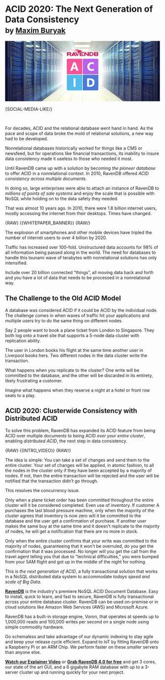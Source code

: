 # ACID 2020: The Next Generation of Data Consistency<br/><small>by <a href="mailto:maxim@ravendb.net">Maxim Buryak</a></small>

![ACID 2020: The Next Generation of Data Consistency](images/acid-cluster-distributed-nonrelational-database.jpg)

{SOCIAL-MEDIA-LIKE/}

<br/>

For decades, ACID and the relational database went hand in hand. As the pace and scope of data broke the mold of relational solutions, a new way had to be developed.

Nonrelational databases historically worked for things like a CMS or newsfeed, but for operations like financial transactions, its inability to insure data consistency made it useless to those who needed it most.

Until RavenDB came up with a solution by becoming <em>the pioneer database</em> to offer ACID in a nonrelational context. In 2010, RavenDB offered <em>ACID consistency across multiple documents</em>.

In doing so, large enterprises were able to attach an instance of RavenDB to <em>millions of points of sale systems</em> and enjoy the scale that is possible with NoSQL while holding on to the data safety they needed.

That was almost 10 years ago. In 2010, there were 1.8 billion internet users, mostly accessing the internet from their desktops. Times have changed.

{RAW}
{{WHITEPAPER_BANNER}}
{RAW/}

The explosion of smartphones and other mobile devices have tripled the number of internet users to over 4 billion by 2020.

Traffic has increased over 100-fold. Unstructured data accounts for 98% of all information being passed along in the world. The need for databases to handle this tsunami wave of terabytes with nonrelational solutions has only intensified.

Include over 20 billion connected “things”, all moving data back and forth and you have a lot of data that needs to be processed in a nonrelational way.

## The Challenge to the Old ACID Model

A database was considered ACID if it could be ACID by the individual node. The challenge comes in when waves of traffic hit your applications and multiple users try to do the same thing on different nodes.

Say 2 people want to book a plane ticket from London to Singapore. They both log onto a travel site that supports a 5-node data cluster with replication ability.

The user in London books his flight at the same time another user in Liverpool books hers. Two different nodes in the data cluster write the transaction.

What happens when you replicate to the cluster? One write will be committed to the database, and the other will be discarded in its entirety, likely frustrating a customer.

Imagine what happens when they reserve a night at a hotel or front row seats to a play.

## ACID 2020: Clusterwide Consistency with Distributed ACID

To solve this problem, RavenDB has expanded its ACID feature from being ACID over multiple documents to being ACID <em>over your entire cluster</em>, enabling <em>distributed ACID</em>, the next step in data consistency.

{RAW}
{{INTRO_VIDEO}}
{RAW/}

The idea is simple: You can take a set of changes and send them to the entire cluster. Your set of changes will be applied, in atomic fashion, to all the nodes in the cluster only if they have been accepted by a majority of nodes. If not, then the entire transaction will be rejected and the user will be notified that the transaction didn’t go through.

This resolves the concurrency issue.

Only when a plane ticket order has been committed throughout the entire cluster will it be considered completed. Even use of inventory. If customer A purchases the last blood pressure machine, only when the majority of the cluster agrees that inventory is now zero will it be committed to the database and the user get a confirmation of purchase. If another user makes the same buy at the same time and it doesn’t replicate to the majority of nodes, he will get a notification that there are no more in stock.

Only when the entire cluster confirms that your write was committed to the majority of nodes, guaranteeing that it won't be overruled, do you get the confirmation that it was processed. No longer will you get the call from the travel agent telling you that due to "technical difficulties," you were bumped from your 5AM flight and got up in the middle of the night for nothing.

This is <em>the next generation of ACID</em>, a fully transactional solution that works in a NoSQL distributed data system to accommodate <em>todays speed and scale of Big Data</em>.

<div class="bottom-line">
    <p>
        <a href="https://ravendb.net/"><strong>RavenDB</strong></a> is the industry's premiere NoSQL ACID Document Database. Easy to install, quick to learn, and fast to secure, RavenDB is fully transactional across your entire database cluster. RavenDB can be used on-premise or in cloud solutions like Amazon Web Services (AWS) and Microsoft Azure.
    </p>
    <p>
        RavenDB has a built-in storage engine, Voron, that operates at speeds up to 1,000,000 reads and 100,000 writes per second on a single node using simple commodity hardware.
    </p>
    <p>
        Go schemaless and take advantage of our dynamic indexing to stay agile and keep your release cycle efficient. Expand to IoT by fitting RavenDB onto a Raspberry Pi or an ARM Chip. We perform faster on these smaller servers than anyone else. 
    </p>
    <p>
        <a href="https://ravendb.net#play-video"><strong>Watch our Explainer Video</strong></a> or <a href="https://ravendb.net/downloads"><strong>Grab RavenDB 4.0 for free</strong></a> and get 3 cores, our state of the art GUI, and a 6 gigabyte RAM database with up to a 3-server cluster up and running quickly for your next project.
    </p>
</div>
